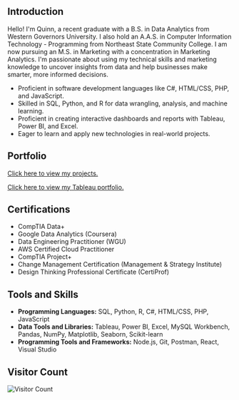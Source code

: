 ## Introduction

Hello! I'm Quinn, a recent graduate with a B.S. in Data Analytics from Western Governors University. I also hold an A.A.S. in Computer Information Technology - Programming from Northeast State Community College. I am now pursuing an M.S. in Marketing with a concentration in Marketing Analytics. I'm passionate about using my technical skills and marketing knowledge to uncover insights from data and help businesses make smarter, more informed decisions.

- Proficient in software development languages like C#, HTML/CSS, PHP, and JavaScript.
- Skilled in SQL, Python, and R for data wrangling, analysis, and machine learning.
- Proficient in creating interactive dashboards and reports with Tableau, Power BI, and Excel.
- Eager to learn and apply new technologies in real-world projects.


## Portfolio

[Click here to view my projects.](https://github.com/qetate/ProjectGuide/blob/main/README.md)

[Click here to view my Tableau portfolio.](https://public.tableau.com/app/profile/quinn.tate/vizzes)


## Certifications

- CompTIA Data+
- Google Data Analytics (Coursera)
- Data Engineering Practitioner (WGU)
- AWS Certified Cloud Practitioner
- CompTIA Project+
- Change Management Certification (Management & Strategy Institute)
- Design Thinking Professional Certificate (CertiProf)


## Tools and Skills

- **Programming Languages:** SQL, Python, R, C#, HTML/CSS, PHP, JavaScript
- **Data Tools and Libraries:** Tableau, Power BI, Excel, MySQL Workbench, Pandas, NumPy, Matplotlib, Seaborn, Scikit-learn
- **Programming Tools and Frameworks:** Node.js, Git, Postman, React, Visual Studio


## Visitor Count
![Visitor Count](https://profile-counter.glitch.me/qetate/count.svg)
